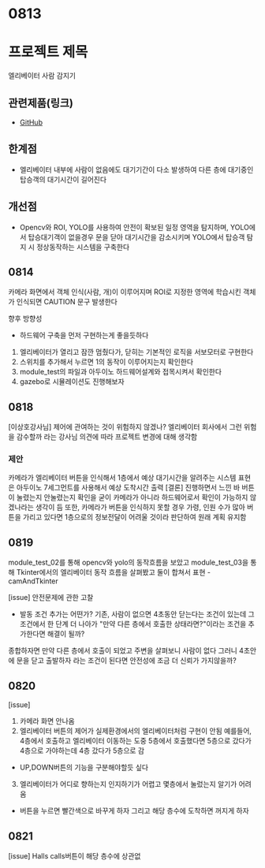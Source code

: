 0813
===

프로젝트 제목
=======
엘리베이터 사람 감지기

## 관련제품(링크)
- [GitHub](https://gist.github.com/ihoneymon/652be052a0727ad59601)

## 한계점
- 엘리베이터 내부에 사람이 없음에도 대기기간이 다소 발생하여 다른 층에 대기중인 탑승객의 대기시간이 길어진다

## 개선점
- Opencv와 ROI, YOLO를 사용하여 안전이 확보된 일정 영역을 탐지하며, YOLO에서 탑승대기객이 없을경우 문을 닫아 대기시간을 감소시키며 YOLO에서 탑승객 탐지 시 정상동작하는 시스템을 구축한다






## 0814
카메라 화면에서 객체 인식(사람, 개)이 이루어지며 ROI로 지정한 영역에 학습시킨 객체가 인식되면 CAUTION 문구 발생한다

향후 방향성
- 하드웨어 구축을 먼저 구현하는게 좋을듯하다
1. 엘리베이터가 열리고 잠깐 멈췄다가, 닫히는 기본적인 로직을 서보모터로 구현한다
2. 스위치를 추가해서 누르면 1의 동작이 이루어지는지 확인한다
3. module_test의 파일과 아두이노 하드웨어설계와 접목시켜서 확인한다
4. gazebo로 시뮬레이션도 진행해보자

## 0818
[이상호강사님]
제어에 관여하는 것이 위험하지 않겠나? 엘리베이터 회사에서 그런 위험을 감수할까 라는 강사님 의견에 따라 프로젝트 변경에 대해 생각함

### 제안
카메라가 엘리베이터 버튼을 인식해서 1층에서 예상 대기시간을 알려주는 시스템
표현은 아두이노 7세그먼트를 사용해서 예상 도착시간 출력
[결론]
진행하면서 느낀 바 버튼이 눌렸는지 안눌렸는지 확인을 굳이 카메라가 아니라 하드웨어로서 확인이 가능하지 않겠나라는 생각이 듬
또한, 카메라가 버튼을 인식하지 못할 경우 가령, 인원 수가 많아 버튼을 가리고 있다면 1층으로의 정보전달이 어려울 것이라 판단하여 원래 계획 유지함

## 0819
module_test_02를 통해 opencv와 yolo의 동작흐름을 보았고
module_test_03을 통해 Tkinter에서의 엘리베이터 동작 흐름을 살펴봤고 둘이 합쳐서 표현 - camAndTkinter

[issue]
안전문제에 관한 고찰
- 발동 조건 추가는 어떤가? 기존, 사람이 없으면 4초동안 닫는다는 조건이 있는데 그 조건에서 한 단계 더 나아가 "만약 다른 층에서 호출한 상태라면?"이라는 조건을 추가한다면 해결이 될까?

종합하자면 만약 다른 층에서 호출이 되었고 주변을 살펴보니 사람이 없다 그러니 4초안에 문을 닫고 출발하자 라는 조건이 된다면 안전성에 조금 더 신뢰가 가지않을까?

## 0820
[issue]
1. 카메라 화면 안나옴
2. 엘리베이터 버튼의 제어가 실제환경에서의 엘리베이터처럼 구현이 안됨
예를들어, 4층에서 호출하고 엘리베이터 이동하는 도중 5층에서 호출했다면 5층으로 갔다가 4층으로 가야하는데 4층 갔다가 5층으로 감
- UP,DOWN버튼의 기능을 구분해야할듯 싶다
3. 엘리베이터가 어디로 향하는지 인지하기가 어렵고 몇층에서 눌렀는지 알기가 어려움
- 버튼을 누르면 빨간색으로 바꾸게 하자 그리고 해당 층수에 도착하면 꺼지게 하자


## 0821
[issue]
Halls calls버튼이 해당 층수에 상관없
